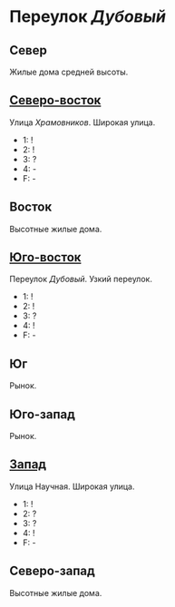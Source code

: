 # Переулок *Дубовый*

## Север

Жилые дома средней высоты.

## [Северо-восток](./587087.md)

Улица *Храмовников*.
Широкая улица.

* 1:    !
* 2:    !
* 3:    ?
* 4:    -
* F:    -

## Восток

Высотные жилые дома.

## [Юго-восток](./590095.md)

Переулок *Дубовый*.
Узкий переулок.

* 1:    !
* 2:    !
* 3:    ?
* 4:    !
* F:    -

## Юг

Рынок.

## Юго-запад

Рынок.

## [Запад](./580090.md)

Улица Научная.
Широкая улица.

* 1:    !
* 2:    ?
* 3:    ?
* 4:    !
* F:    -

## Северо-запад

Высотные жилые дома.
